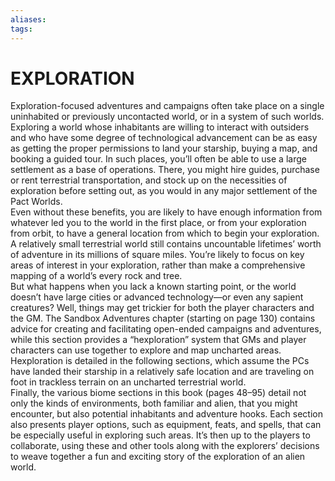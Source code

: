 ```yaml
---
aliases: 
tags: 
---
```

# EXPLORATION

Exploration-focused adventures and campaigns often take place on a single uninhabited or previously uncontacted world, or in a system of such worlds. Exploring a world whose inhabitants are willing to interact with outsiders and who have some degree of technological advancement can be as easy as getting the proper permissions to land your starship, buying a map, and booking a guided tour. In such places, you’ll often be able to use a large settlement as a base of operations. There, you might hire guides, purchase or rent terrestrial transportation, and stock up on the necessities of exploration before setting out, as you would in any major settlement of the Pact Worlds.  
Even without these benefits, you are likely to have enough information from whatever led you to the world in the first place, or from your exploration from orbit, to have a general location from which to begin your exploration. A relatively small terrestrial world still contains uncountable lifetimes’ worth of adventure in its millions of square miles. You’re likely to focus on key areas of interest in your exploration, rather than make a comprehensive mapping of a world’s every rock and tree.  
But what happens when you lack a known starting point, or the world doesn’t have large cities or advanced technology—or even any sapient creatures? Well, things may get trickier for both the player characters and the GM. The Sandbox Adventures chapter (starting on page 130) contains advice for creating and facilitating open-ended campaigns and adventures, while this section provides a “hexploration” system that GMs and player characters can use together to explore and map uncharted areas. Hexploration is detailed in the following sections, which assume the PCs have landed their starship in a relatively safe location and are traveling on foot in trackless terrain on an uncharted terrestrial world.  
Finally, the various biome sections in this book (pages 48–95) detail not only the kinds of environments, both familiar and alien, that you might encounter, but also potential inhabitants and adventure hooks. Each section also presents player options, such as equipment, feats, and spells, that can be especially useful in exploring such areas. It’s then up to the players to collaborate, using these and other tools along with the explorers’ decisions to weave together a fun and exciting story of the exploration of an alien world.